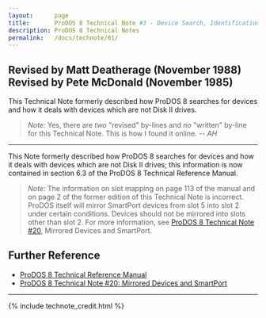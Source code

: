 ```yaml
---
layout:      page
title:       ProDOS 8 Technical Note #3 - Device Search, Identification, and Driver Conventions
description: ProDOS 8 Technical Notes
permalink:   /docs/technote/01/
---
```





<h2>Revised by Matt Deatherage (November 1988)
<br>Revised by Pete McDonald (November 1985)</h2>

<p>This Technical Note formerly described how ProDOS 8 searches for devices and 
how it deals with devices which are not Disk II drives.</p>

<blockquote><em>Note:</em> Yes, there are <em>two</em> "revised" by-lines and 
<em>no</em> "written" by-line for this Technical Note.  This is how I found it 
online.  <em>-- AH</em></blockquote>

<hr>

<p>This Note formerly described how ProDOS 8 searches for devices and how it 
deals with devices which are not Disk II drives; this information is now 
contained in section 6.3 of the ProDOS 8 Technical Reference Manual.</p>

<blockquote><em>Note:</em> The information on slot mapping on page 113 of
the manual and on page 2 of the former edition of this Technical Note is
incorrect.  ProDOS itself will mirror SmartPort devices from slot 5 into
slot 2 under certain conditions.  Devices should not be mirrored into
slots other than slot 2.  For more information, see <a href="/docs/technote/20/">ProDOS 8 Technical Note #20</a>, Mirrored Devices
and SmartPort.</blockquote>


<h2>Further Reference</h2>

<ul>
<li><a href="/docs/techref/">ProDOS 8 Technical Reference Manual</a></li>
<li><a href="/docs/technote/20/">ProDOS 8 Technical Note #20: Mirrored 
Devices and SmartPort</a></li>
</ul>

<hr>



{% include technote_credit.html %}
